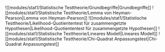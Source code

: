 ![[modules/stat1/Statistische Testtheorie/Grundbegriffe|Grundbegriffe]]
![[modules/stat1/Statistische Testtheorie/Lemma von Heyman-Pearson|Lemma von Heyman-Pearson]]
![[modules/stat1/Statistische Testtheorie/Likelihood-Quotiententest für zusammengetzte Hypothesen|Likelihood-Quotiententest für zusammengetzte Hypothesen]]
![[modules/stat1/Statistische Testtheorie/Lineares Modell|Lineares Modell]]
![[modules/stat1/Statistische Testtheorie/Chi-Quadrat Anpassungstest|Chi-Quadrat Anpassungstest]]